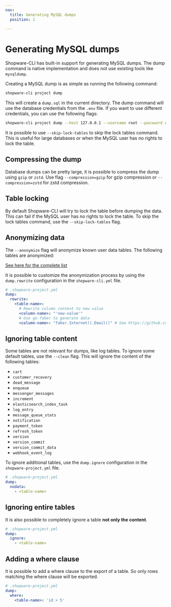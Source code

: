 ```yaml
---
nav:
  title: Generating MySQL dumps
  position: 1

---
```


# Generating MySQL dumps

Shopware-CLI has built-in support for generating MySQL dumps. The dump command is native implementation and does not use existing tools like `mysqldump`.

Creating a MySQL dump is as simple as running the following command:

```bash
shopware-cli project dump
```

This will create a `dump.sql` in the current directory. The dump command will use the database credentials from the `.env` file. If you want to use different credentials, you can use the following flags:

```bash
shopware-cli project dump --host 127.0.0.1 --username root --password root --database sw6
```

It is possible to use `--skip-lock-tables` to skip the lock tables command. This is useful for large databases or when the MySQL user has no rights to lock the table.

## Compressing the dump

Database dumps can be pretty large, it is possible to compress the dump using `gzip` or `zstd`. Use flag `--compression=gzip` for gzip compression or `--compression=zstd` for zstd compression.

## Table locking

By default Shopware-CLI will try to lock the table before dumping the data. This can fail if the MySQL user has no rights to lock the table. To skip the lock tables command, use the `--skip-lock-tables` flag.

## Anonymizing data

The `--anonymize` flag will anonymize known user data tables. The following tables are anonymized:

[See here for the complete list](https://github.com/FriendsOfShopware/shopware-cli/blob/main/cmd/project/project_dump.go#L74)

It is possible to customize the anonymization process by using the `dump.rewrite` configuration in the `shopware-cli.yml` file.

```yaml
# .shopware-project.yml
dump:
  rewrite:
    <table-name>:
      # Rewrite column content to new value
      <column-name>: "'new-value'"
      # Use go-faker to generate data
      <column-name>: "faker.Internet().Email()" # See https://github.com/jaswdr/faker for all available functions
```

## Ignoring table content

Some tables are not relevant for dumps, like log tables. To ignore some default tables, use the `--clean` flag. This will ignore the content of the following tables:

- `cart`
- `customer_recovery`
- `dead_message`
- `enqueue`
- `messenger_messages`
- `increment`
- `elasticsearch_index_task`
- `log_entry`
- `message_queue_stats`
- `notification`
- `payment_token`
- `refresh_token`
- `version`
- `version_commit`
- `version_commit_data`
- `webhook_event_log`

To ignore additional tables, use the `dump.ignore` configuration in the `shopware-project.yml` file.

```yaml
# .shopware-project.yml
dump:
  nodata:
    - <table-name>
```

## Ignoring entire tables

It is also possible to completely ignore a table **not only the content**.

```yaml
# .shopware-project.yml
dump:
  ignore:
    - <table-name>
```

## Adding a where clause

It is possible to add a where clause to the export of a table. So only rows matching the where clause will be exported.

```yaml
# .shopware-project.yml
dump:
  where:
    <table-name>: 'id > 5'
```

